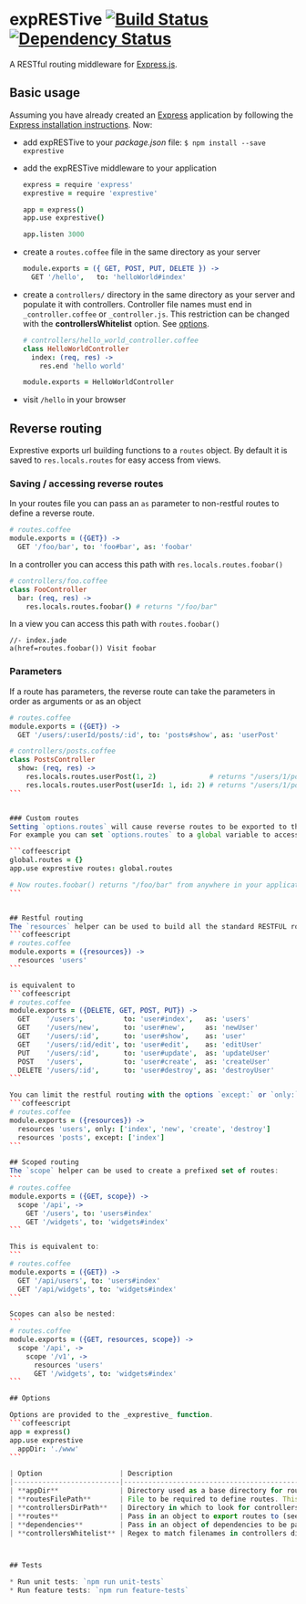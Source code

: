 expRESTive [![Build Status](https://img.shields.io/circleci/project/alexdavid/exprestive/master.svg)](https://circleci.com/gh/alexdavid/exprestive) [![Dependency Status](https://img.shields.io/david/alexdavid/exprestive.svg)](https://david-dm.org/alexdavid/exprestive)
==========

A RESTful routing middleware for [Express.js](http://expressjs.com).


## Basic usage
Assuming you have already created an [Express](http://expressjs.com/) application
by following the [Express installation instructions](http://expressjs.com/starter/installing.html).
Now:

* add expRESTive to your _package.json_ file: `$ npm install --save exprestive`
* add the expRESTive middleware to your application

    ```coffeescript
    express = require 'express'
    exprestive = require 'exprestive'

    app = express()
    app.use exprestive()

    app.listen 3000
    ```

* create a `routes.coffee` file in the same directory as your server

  ```coffeescript
  module.exports = ({ GET, POST, PUT, DELETE }) ->
    GET '/hello',   to: 'helloWorld#index'
  ```

* create a `controllers/` directory in the same directory as your server and populate it with controllers.
  Controller file names must end in `_controller.coffee` or `_controller.js`. This restriction can be changed with the **controllersWhitelist** option. See [options](#options).

  ```coffeescript
  # controllers/hello_world_controller.coffee
  class HelloWorldController
    index: (req, res) ->
      res.end 'hello world'

  module.exports = HelloWorldController
  ```
* visit `/hello` in your browser


## Reverse routing
Exprestive exports url building functions to a `routes` object. By default it is saved to `res.locals.routes` for easy access from views.

### Saving / accessing reverse routes
In your routes file you can pass an `as` parameter to non-restful routes to define a reverse route.
```coffeescript
# routes.coffee
module.exports = ({GET}) ->
  GET '/foo/bar', to: 'foo#bar', as: 'foobar'
```

In a controller you can access this path with `res.locals.routes.foobar()`
```coffeescript
# controllers/foo.coffee
class FooController
  bar: (req, res) ->
    res.locals.routes.foobar() # returns "/foo/bar"
```

In a view you can access this path with `routes.foobar()`
```jade
//- index.jade
a(href=routes.foobar()) Visit foobar
```


### Parameters

If a route has parameters, the reverse route can take the parameters in order as arguments or as an object

````coffeescript
# routes.coffee
module.exports = ({GET}) ->
  GET '/users/:userId/posts/:id', to: 'posts#show', as: 'userPost'

# controllers/posts.coffee
class PostsController
  show: (req, res) ->
    res.locals.routes.userPost(1, 2)             # returns "/users/1/posts/2"
    res.locals.routes.userPost(userId: 1, id: 2) # returns "/users/1/posts/2"
```


### Custom routes
Setting `options.routes` will cause reverse routes to be exported to the passed object instead of `res.locals.routes`
For example you can set `options.routes` to a global variable to access routes the same from everywhere.

```coffeescript
global.routes = {}
app.use exprestive routes: global.routes

# Now routes.foobar() returns "/foo/bar" from anywhere in your application
```


## Restful routing
The `resources` helper can be used to build all the standard RESTFUL routes
```coffeescript
# routes.coffee
module.exports = ({resources}) ->
  resources 'users'
```

is equivalent to
```coffeescript
# routes.coffee
module.exports = ({DELETE, GET, POST, PUT}) ->
  GET    '/users',          to: 'user#index',   as: 'users'
  GET    '/users/new',      to: 'user#new',     as: 'newUser'
  GET    '/users/:id',      to: 'user#show',    as: 'user'
  GET    '/users/:id/edit', to: 'user#edit',    as: 'editUser'
  PUT    '/users/:id',      to: 'user#update',  as: 'updateUser'
  POST   '/users',          to: 'user#create',  as: 'createUser'
  DELETE '/users/:id',      to: 'user#destroy', as: 'destroyUser'
```

You can limit the restful routing with the options `except:` or `only:`
```coffeescript
# routes.coffee
module.exports = ({resources}) ->
  resources 'users', only: ['index', 'new', 'create', 'destroy']
  resources 'posts', except: ['index']
```

## Scoped routing
The `scope` helper can be used to create a prefixed set of routes:
```
# routes.coffee
module.exports = ({GET, scope}) ->
  scope '/api', ->
    GET '/users', to: 'users#index'
    GET '/widgets', to: 'widgets#index'
```

This is equivalent to:
```
# routes.coffee
module.exports = ({GET}) ->
  GET '/api/users', to: 'users#index'
  GET '/api/widgets', to: 'widgets#index'
```

Scopes can also be nested:
```
# routes.coffee
module.exports = ({GET, resources, scope}) ->
  scope '/api', ->
    scope '/v1', ->
      resources 'users'
      GET '/widgets', to: 'widgets#index'
```

## Options

Options are provided to the _exprestive_ function.
```coffeescript
app = express()
app.use exprestive
  appDir: './www'
```

| Option                   | Description                                                                                            | Default Value                         |
|--------------------------|--------------------------------------------------------------------------------------------------------|---------------------------------------|
| **appDir**               | Directory used as a base directory for routes file and controllers directory                           | `__dirname`                           |
| **routesFilePath**       | File to be required to define routes. This is passed to `require`, so extension is optional            | **appDir**&nbsp;+&nbsp;`/routes`      |
| **controllersDirPath**   | Directory in which to look for controllers. All files in this directory will be automatically required | **appDir**&nbsp;+&nbsp;`/controllers` |
| **routes**               | Pass in an object to export routes to (see [reverse routing](#reverse-routing))                        | `res.locals.routes`                   |
| **dependencies**         | Pass in an object of dependencies to be passed to controller constructors                              | `{}`                                  |
| **controllersWhitelist** | Regex to match filenames in controllers directory                                                      | `/.+_controller\.(?:coffee|js)/`      |



## Tests

* Run unit tests: `npm run unit-tests`
* Run feature tests: `npm run feature-tests`
